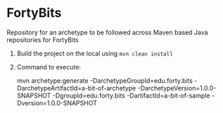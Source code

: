 # FortyBits

Repository for an archetype to be followed across Maven based Java repositories for FortyBits

1. Build the project on the local using ```mvn clean install```
2. Command to execute:

   mvn archetype:generate -DarchetypeGroupId=edu.forty.bits -DarchetypeArtifactId=a-bit-of-archetype
   -DarchetypeVersion=1.0.0-SNAPSHOT -DgroupId=edu.forty.bits -DartifactId=a-bit-of-sample -Dversion=1.0.0-SNAPSHOT